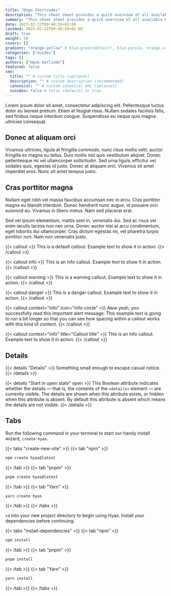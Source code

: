 ```yaml
---
title: "Hugo Shortcodes"
description: "This cheat sheet provides a quick overview of all available Hugo shortcodes."
summary: "This cheat sheet provides a quick overview of all available Hugo shortcodes."
date: 2023-02-22T09:48:59+01:00
lastmod: 2023-02-22T09:48:59+01:00
draft: true
weight: 50
covers: []
gradient: "orange-yellow" # blue-green(default), blue-purple, orange-yellow, pink-blue, or purple-orange (this setting is only relevant when "images: []")
categories: ["Guides"]
tags: []
authors: ["Henk Verlinde"]
featured: false
seo:
  title: "" # custom title (optional)
  description: "" # custom description (recommended)
  canonical: "" # custom canonical URL (optional)
  noindex: false # false (default) or true
---
```


Lorem ipsum dolor sit amet, consectetur adipiscing elit. Pellentesque luctus dolor eu laoreet pretium. Etiam at feugiat risus. Nullam sodales facilisis felis, sed finibus neque interdum congue. Suspendisse eu neque quis magna ultricies consequat.

## Donec at aliquam orci

Vivamus ultricies, ligula at fringilla commodo, nunc risus mollis velit, auctor fringilla ex magna eu tellus. Duis mollis nisl quis vestibulum aliquet. Donec pellentesque mi vel ullamcorper sollicitudin. Sed urna ligula, efficitur vel sodales quis, egestas id justo. Donec at aliquam orci. Vivamus sit amet imperdiet eros. Nunc sit amet tempus justo.

## Cras porttitor magna

Nullam eget nibh vel massa faucibus accumsan nec in arcu. Cras porttitor magna eu blandit interdum. Donec hendrerit nunc augue, id posuere orci euismod eu. Vivamus in libero metus. Nam sed placerat erat.

Sed vel ipsum elementum, mattis sem in, venenatis dui. Sed ac risus vel enim iaculis lacinia non nec urna. Donec auctor nisi at arcu condimentum, eget lobortis dui ullamcorper. Cras dictum egestas mi, vel pharetra turpis porttitor non. Nam non venenatis justo.

{{< callout >}} This is a default callout. Example text to show it in action. {{< /callout >}}

{{< callout info >}} This is an info callout. Example text to show it in action. {{< /callout >}}

{{< callout warning >}} This is a warning callout. Example text to show it in action. {{< /callout >}}

{{< callout danger >}} This is a danger callout. Example text to show it in action. {{< /callout >}}

{{< callout context="info" icon="info-circle" >}}
Aww yeah, you successfully read this important alert message. This example text is going to run a bit longer so that you can see how spacing within a callout works with this kind of content.
{{< /callout >}}

{{< callout context="info" title="Callout title" >}} This is an info callout. Example text to show it in action. {{< /callout >}}

## Details

{{< details "Details" >}}
Something small enough to escape casual notice.
{{< /details >}}

{{< details "Start in open state" open >}}
This Boolean attribute indicates whether the details — that is, the contents of the `<details>` element — are currently visible. The details are shown when this attribute exists, or hidden when this attribute is absent. By default this attribute is absent which means the details are not visible.
{{< /details >}}

## Tabs

Run the following command in your terminal to start our handy install wizard, `create-hyas`.

{{< tabs "create-new-site" >}}
{{< tab "npm" >}}

```bash
npm create hyas@latest
```

{{< /tab >}}
{{< tab "pnpm" >}}

```bash
pnpm create hyas@latest
```

{{< /tab >}}
{{< tab "Yarn" >}}

```bash
yarn create hyas
```

{{< /tab >}}
{{< /tabs >}}

`cd` into your new project directory to begin using Hyas. Install your dependencies before continuing.

{{< tabs "install-dependencies" >}}
{{< tab "npm" >}}

```bash
npm install
```

{{< /tab >}}
{{< tab "pnpm" >}}

```bash
pnpm install
```

{{< /tab >}}
{{< tab "Yarn" >}}

```bash
yarn install
```

{{< /tab >}}
{{< /tabs >}}
